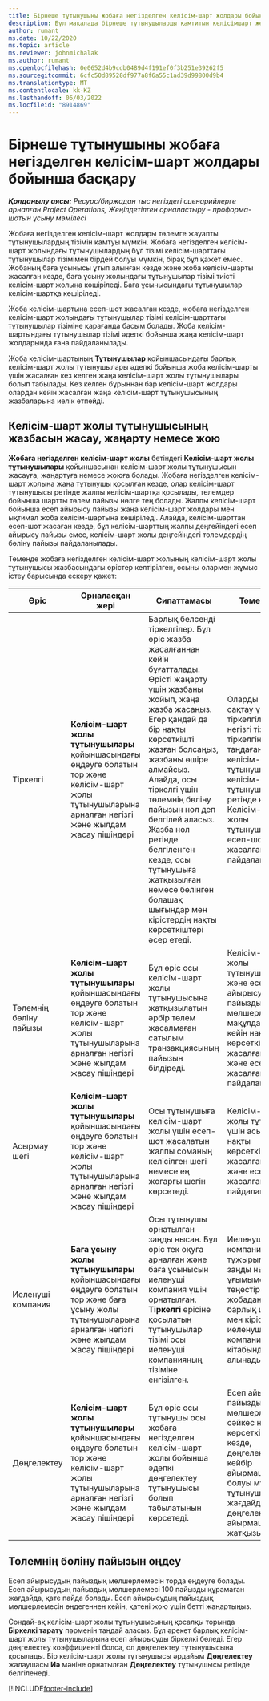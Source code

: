 ```yaml
---
title: Бірнеше тұтынушыны жобаға негізделген келісім-шарт жолдары бойынша басқару
description: Бұл мақалада бірнеше тұтынушыларды қамтитын келісімшарт желілерімен және келісім-шарттармен жұмыс істеу туралы ақпарат берілген.
author: rumant
ms.date: 10/22/2020
ms.topic: article
ms.reviewer: johnmichalak
ms.author: rumant
ms.openlocfilehash: 0e0652d4b9cdb0489d4f191ef0f3b251e39262f5
ms.sourcegitcommit: 6cfc50d89528df977a8f6a55c1ad39d99800d9b4
ms.translationtype: MT
ms.contentlocale: kk-KZ
ms.lasthandoff: 06/03/2022
ms.locfileid: "8914869"
---
```

# <a name="manage-multiple-customers-on-project-based-contract-lines"></a>Бірнеше тұтынушыны жобаға негізделген келісім-шарт жолдары бойынша басқару

_**Қолданылу аясы:** Ресурс/биржадан тыс негіздегі сценарийлерге арналған Project Operations, Жеңілдетілген орналастыру - проформа-шотын ұсыну мәмілесі_

Жобаға негізделген келісім-шарт жолдары төлемге жауапты тұтынушылардың тізімін қамтуы мүмкін. Жобаға негізделген келісім-шарт жолындағы тұтынушылардың бұл тізімі келісім-шарттағы тұтынушылар тізімімен бірдей болуы мүмкін, бірақ бұл қажет емес. Жобаның баға ұсынысы ұтып алынған кезде және жоба келісім-шарты жасалған кезде, баға ұсыну жолындағы тұтынушылар тізімі тиісті келісім-шарт жолына көшіріледі. Баға ұсынысындағы тұтынушылар келісім-шартқа көшіріледі.

Жоба келісім-шартына есеп-шот жасалған кезде, жобаға негізделген келісім-шарт жолындағы тұтынушылар тізімі келісім-шарттағы тұтынушылар тізіміне қарағанда басым болады. Жоба келісім-шартындағы тұтынушылар тізімі әдепкі бойынша жаңа келісім-шарт жолдарында ғана пайдаланылады.

Жоба келісім-шартының **Тұтынушылар** қойыншасындағы барлық келісім-шарт жолы тұтынушылары әдепкі бойынша жоба келісім-шарты үшін жасалған кез келген жаңа келісім-шарт жолы тұтынушылары болып табылады. Кез келген бұрыннан бар келісім-шарт жолдары олардан кейін жасалған жаңа келісім-шарт тұтынушысының жазбаларына иелік етпейді.

## <a name="create-update-or-delete-a-contract-line-customer-record"></a>Келісім-шарт жолы тұтынушысының жазбасын жасау, жаңарту немесе жою

**Жобаға негізделген келісім-шарт жолы** бетіндегі **Келісім-шарт жолы тұтынушылары** қойыншасынан келісім-шарт жолы тұтынушысын жасауға, жаңартуға немесе жоюға болады. Жобаға негізделген келісім-шарт жолына жаңа тұтынушы қосылған кезде, олар келісім-шарт тұтынушысы ретінде жалпы келісім-шартқа қосылады, төлемдер бойынша шартты төлем пайызы нөлге тең болады. Жалпы келісім-шарт бойынша есеп айырысу пайызы жаңа келісім-шарт жолдары мен ықтимал жоба келісім-шартына көшіріледі. Алайда, келісім-шарттан есеп-шот жасаған кезде, бұл келісім-шарттың жалпы деңгейіндегі есеп айырысу пайызы емес, келісім-шарт жолы деңгейіндегі төлемдердің бөліну пайызы пайдаланылады. 

Төменде жобаға негізделген келісім-шарт жолының келісім-шарт жолы тұтынушысы жазбасындағы өрістер келтірілген, осыны олармен жұмыс істеу барысында ескеру қажет:

| Өріс | Орналасқан жері | Сипаттамасы | Төменгі әсер |
| --- | --- | --- | --- |
| Тіркелгі | **Келісім-шарт жолы тұтынушылары** қойыншасындағы өңдеуге болатын тор және келісім-шарт жолы тұтынушыларына арналған негізгі және жылдам жасау пішіндері | Барлық белсенді тіркелгілер. Бұл өріс жазба жасалғаннан кейін бұғатталады. Өрісті жаңарту үшін жазбаны жойып, жаңа жазба жасаңыз. Егер қандай да бір нақты көрсеткішті жазған болсаңыз, жазбаны өшіре алмайсыз. Алайда, осы тіркелгі үшін төлемнің бөліну пайызын нөл деп белгілей аласыз. Жазба нөл ретінде белгіленген кезде, осы тұтынушыға жатқызылған немесе бөлінген болашақ шығындар мен кірістердің нақты көрсеткіштері әсер етеді. | Оларды қосу және сақтау үшін тіркелгілердің негізгі тізімінен тіркелгіні таңдағанда, келісім-шарт жолы тұтынушысы келісім-шарт тұтынушысы ретінде қосылады. Келісім-шарт жолы тұтынушылары есеп-шоттар жасалған кезде пайдаланылады. |
| Төлемнің бөліну пайызы | **Келісім-шарт жолы тұтынушылары** қойыншасындағы өңдеуге болатын тор және келісім-шарт жолы тұтынушыларына арналған негізгі және жылдам жасау пішіндері | Бұл өріс осы келісім-шарт жолы тұтынушысына жатқызылатын әрбір төлем жасалмаған сатылым транзакциясының пайызын білдіреді. | Келісім-шарт жолы тұтынушылары және есеп айырысудың пайыздық мөлшерлемесі мақұлданғаннан кейін нақты көрсеткіштер жасалған кезде және есеп-шот жасалған кезде пайдаланылады. |
| Асырмау шегі | **Келісім-шарт жолы тұтынушылары** қойыншасындағы өңдеуге болатын тор және келісім-шарт жолы тұтынушыларына арналған негізгі және жылдам жасау пішіндері | Осы тұтынушыға келісім-шарт жолы үшін есеп-шот жасалатын жалпы соманың келісілген шегі немесе ең жоғарғы шегін көрсетеді. | Келісім-шарт жолы тұтынушысы үшін асырмау шегі нақты көрсеткіштер жасалған кезде және есеп-шоттар жасалған кезде пайдаланылады. |
| Иеленуші компания | **Баға ұсыну жолы тұтынушылары** қойыншасындағы өңдеуге болатын тор және баға ұсыну жолы тұтынушыларына арналған негізгі және жылдам жасау пішіндері | Осы тұтынушы орнатылған заңды нысан. Бұл өріс тек оқуға арналған және баға ұсынысын иеленуші компания үшін орнатылған. **Тіркелгі** өрісіне қосылатын тұтынушылар тізімі осы иеленуші компанияның тізіміне енгізілген. | Иеленуші компанияның тұжырымдамасы заңды нысан ұғымымен теңестіріледі. Осы жобадан түскен барлық шығыстар мен кірістер иеленуші компанияның бас кітабында есепке алынады. |
| Дөңгелектеу | **Келісім-шарт жолы тұтынушылары** қойыншасындағы өңдеуге болатын тор және келісім-шарт жолы тұтынушыларына арналған негізгі және жылдам жасау пішіндері | Бұл өріс осы тұтынушы осы жобаға негізделген келісім-шарт жолы бойынша әдепкі дөңгелектеу тұтынушысы болып табылатынын көрсетеді. | Есеп айырысудың пайыздық мөлшерлемесіне сәйкес нақты көрсеткіш құрған кезде, дөңгелектеудің кейбір айырмашылықтары болуы мүмкін. Бұл тұтынушыға бұл жағдайда дөңгелектеудің айырмашылықтары жатқызылады. |

## <a name="edit-billing-split-percentages"></a>Төлемнің бөліну пайызын өңдеу

Есеп айырысудың пайыздық мөлшерлемесін торда өңдеуге болады. Есеп айырысудың пайыздық мөлшерлемесі 100 пайызды құрамаған жағдайда, қате пайда болады. Есеп айырысудың пайыздық мөлшерлемесін өңдегеннен кейін, қатені жою үшін бетті жаңартыңыз.

Сондай-ақ келісім-шарт жолы тұтынушысының қосалқы торында **Біркелкі тарату** пәрменін таңдай аласыз. Бұл әрекет барлық келісім-шарт жолы тұтынушыларына есеп айырысуды біркелкі бөледі. Егер дөңгелектеу коэффициенті болса, ол дөңгелектеу тұтынушысына қосылады. Бір келісім-шарт жолы тұтынушысы әрдайым **Дөңгелектеу** жалаушасы **Иә** мәніне орнатылған **Дөңгелектеу** тұтынушысы ретінде белгіленеді.


[!INCLUDE[footer-include](../includes/footer-banner.md)]